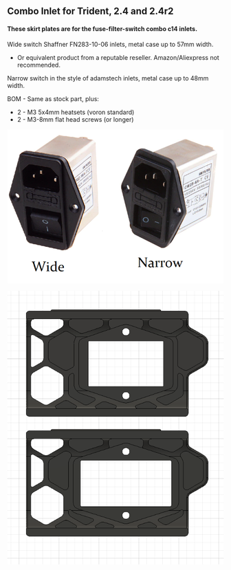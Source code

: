 ## Combo Inlet for Trident, 2.4 and 2.4r2

#### These skirt plates are for the fuse-filter-switch combo c14 inlets. 

Wide switch Shaffner FN283-10-06 inlets, metal case up to 57mm width.
- Or equivalent product from a reputable reseller. Amazon/Aliexpress not recommended.

Narrow switch in the style of adamstech inlets, metal case up to 48mm width.

BOM - Same as stock part, plus:
- 2 - M3 5x4mm heatsets (voron standard) 
- 2 - M3-8mm flat head screws (or longer)

![Both Inlet](BothInlet.png)

![Combo Inlets](ComboInlets.png)
